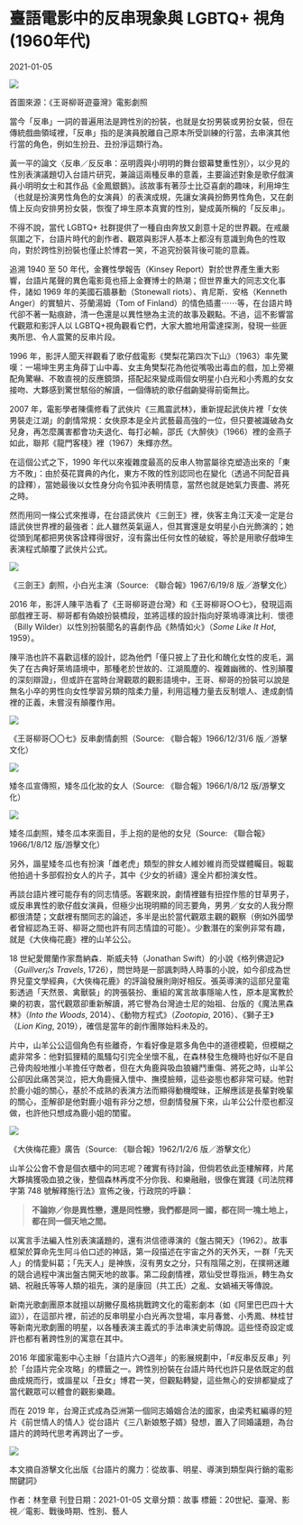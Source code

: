 # 臺語電影中的反串現象與 LGBTQ+ 視角 (1960年代)

2021-01-05

![](https://storystudio.tw/storage/upload/article/2021/01/en-travesti-of-taiwanese-movies-0.jpg)

首圖來源：《王哥柳哥遊臺灣》電影劇照

當今「反串」一詞的普遍用法是跨性別的扮裝，也就是女扮男裝或男扮女裝，但在傳統戲曲領域裡，「反串」指的是演員脫離自己原本所受訓練的行當，去串演其他行當的角色，例如生扮丑、丑扮淨這類行為。

黃一平的論文〈反串／反反串：巫明霞與小明明的舞台銀幕雙重性別〉，以少見的性別表演議題切入台語片研究，兼論這兩種反串的意義，主要論述對象是歌仔戲演員小明明女士和其作品《金鳳銀鵝》。該故事有著莎士比亞喜劇的趣味，利用坤生（也就是扮演男性角色的女演員）的表演成規，先讓女演員扮飾男性角色，又在劇情上反向安排男扮女裝，恢復了坤生原本真實的性別，變成黃所稱的「反反串」。

不得不說，當代 LGBTQ+ 社群提供了一種自由奔放又創意十足的世界觀。在戒嚴氛圍之下，台語片時代的創作者、觀眾與影評人基本上都沒有意識到角色的性取向，對於跨性別扮裝也僅止於博君一笑，不追究扮裝背後可能的意義。

追溯 1940 至 50 年代，金賽性學報告（Kinsey Report）對於世界產生重大影響，台語片尾聲的異色電影竟也搭上金賽博士的熱潮；但世界重大的同志文化事件，諸如 1969 年的美國石牆暴動（Stonewall riots）、肯尼斯．安格（Kenneth Anger）的實驗片、芬蘭湯姆（Tom of Finland）的情色插畫⋯⋯等，在台語片時代卻不著一點痕跡，清一色還是以異性戀為主流的故事及觀點。不過，這不影響當代觀眾和影評人以 LGBTQ+視角觀看它們，大家大膽地用雷達探測，發現一些匪夷所思、令人震驚的反串片段。

1996 年，影評人聞天祥觀看了歌仔戲電影《樊梨花第四次下山》（1963）率先驚嘆：一場坤生男主角薛丁山中毒、女主角樊梨花為他從嘴吸出毒血的戲，加上旁襯配角驚嚇、不敢直視的反應鏡頭，搭配起來變成兩個女明星小白光和小秀鳳的女女接吻、大夥感到驚世駭俗的解讀，一個傳統的歌仔戲齣變得前衛無比。

2007 年，電影學者陳儒修看了武俠片《三鳳震武林》，重新提起武俠片裡「女俠男裝走江湖」的劇情常規：女俠原本是全片武藝最高強的一位，但只要被識破為女兒身，再怎麼厲害都會功夫退化、每打必輸，邵氏《大醉俠》（1966）裡的金燕子如此，聯邦《龍門客棧》裡（1967）朱輝亦然。

在這個公式之下，1990 年代以來複雜度最高的反串人物當屬徐克塑造出來的「東方不敗」：由於葵花寶典的內化，東方不敗的性別認同也在變化（透過不同配音員的詮釋），當她最後以女性身分向令狐沖表明情意，當然也就是她氣力喪盡、將死之時。

然而用同一條公式來推導，在台語武俠片《三劍王》裡，俠客主角江天凌一定是台語武俠世界裡的最強者：此人雖然英氣逼人，但其實還是女明星小白光飾演的；她從頭到尾都把男俠客詮釋得很好，沒有露出任何女性的破綻，等於是用歌仔戲坤生表演程式顛覆了武俠片公式。

![](https://storystudio.tw/storage/upload/article/2020/12/en-travesti-of-taiwanese-movies-2.jpg)

《三劍王》劇照，小白光主演（Source: 《聯合報》1967/6/19/8 版／游擊文化）

2016 年，影評人陳平浩看了《王哥柳哥遊台灣》和《王哥柳哥○○七》，發現這兩部戲裡王哥、柳哥都有偽娘扮裝橋段，並將這樣的設計指向好萊塢導演比利．懷德（Billy Wilder）以性別扮裝聞名的喜劇作品《熱情如火》（_Some Like It Hot_, 1959）。

陳平浩也許不喜歡這樣的設計，認為他們「僅只披上了丑化和醜化女性的皮毛，漏失了在古典好萊塢語境中，那種老於世故的、江湖風塵的、複雜幽微的、性別顛覆的深刻辯證」，但或許在當時台灣觀眾的觀影語境中，王哥、柳哥的扮裝可以說是無名小卒的男性向女性學習另類的陰柔力量，利用這種力量去反制壞人、達成劇情裡的正義，未嘗沒有顛覆作用。

![](https://storystudio.tw/storage/upload/article/2020/12/en-travesti-of-taiwanese-movies-3.jpg)

《王哥柳哥〇〇七》反串劇情劇照（Source: 《聯合報》1966/12/31/6 版／游擊文化）

![](https://storystudio.tw/storage/upload/article/2020/12/en-travesti-of-taiwanese-movies-4.jpg)

矮冬瓜宣傳照，矮冬瓜化妝的女人（Source: 《聯合報》1966/1/8/12 版/游擊文化）

![](https://storystudio.tw/storage/upload/article/2020/12/en-travesti-of-taiwanese-movies-5.jpg)

矮冬瓜劇照，矮冬瓜本來面目，手上抱的是他的女兒（Source: 《聯合報》1966/1/8/12 版/游擊文化）

另外，諧星矮冬瓜也有扮演「雌老虎」類型的胖女人維妙維肖而受媒體矚目。報載他拍過十多部假扮女人的片子，其中《少女的祈禱》還全片都扮演女性。

再談台語片裡可能存有的同志情感。客觀來說，劇情裡雖有扭捏作態的甘草男子，或反串異性的歌仔戲女演員，但極少出現明顯的同志要角，男男／女女的人我分際都很清楚；文獻裡有關同志的論述，多半是出於當代觀眾主觀的觀察（例如外國學者曾經認為王哥、柳哥之間也許有同志情誼的可能）。少數潛在的案例非常有趣，就是《大俠梅花鹿》裡的山羊公公。

18 世紀愛爾蘭作家喬納森．斯威夫特（Jonathan Swift）的小說《格列佛遊記》（_Guillver¡¦s Travels_, 1726），問世時是一部諷刺時人時事的小說，如今卻成為世界兒童文學經典，《大俠梅花鹿》的評論發展則剛好相反。張英導演的這部兒童電影透過「天然景、禽獸裝」的誇張裝扮、重組的寓言故事隱喻人性，原本是寓教於樂的初衷，當代觀眾卻重新解讀，將它譽為台灣迪士尼的始祖、台版的《魔法黑森林》（_Into the Woods_, 2014）、《動物方程式》（_Zootopia_, 2016）、《獅子王》（_Lion King_, 2019），確信是當年的創作團隊始料未及的。

片中，山羊公公這個角色有些離奇，乍看好像是眾多角色中的道德模範，但模糊之處非常多：他對狐狸精的風騷勾引完全坐懷不亂，在森林發生危機時也好似不是自己骨肉般地推小羊擔任守敵者，但在大角鹿與吸血狼纏鬥重傷、將死之時，山羊公公卻因此痛苦哭泣，把大角鹿擁入懷中、撫摸臉頰，這些姿態也都非常可疑。他對於鹿小姐的關心，基於不成熟的表演方法而顯得動機曖昧，正解應該是長輩對晚輩的關心，歪解卻是他對鹿小姐有非分之想，但劇情發展下來，山羊公公什麼也都沒做，也許他只想成為鹿小姐的閨蜜。

![](https://storystudio.tw/storage/upload/article/2020/12/en-travesti-of-taiwanese-movies-6.jpg)

《大俠梅花鹿》廣告（Source: 《聯合報》1962/1/2/6 版／游擊文化）

山羊公公會不會是個衣櫃中的同志呢？確實有待討論，但倘若依此歪樓解釋，片尾大夥擒獲吸血狼之後，整個森林再度不分你我、和樂融融，很像在實踐《司法院釋字第 748 號解釋施行法》宣佈之後，行政院的呼籲：

> **不論妳／你是異性戀，還是同性戀，我們都是同一國，都在同一塊土地上，都在同一個天地之間。**

以寓言手法編入性別表演議題的，還有洪信德導演的《盤古開天》（1962）。故事框架於算命先生阿斗伯口述的神話，第一段描述在宇宙之外的天外天，一群「先天人」的情愛糾葛；「先天人」是神族，沒有男女之分，只有陰陽之別，在撲朔迷離的競合過程中演出盤古開天地的故事。第二段劇情裡，眾仙受世尊指派，轉生為女媧、祝融氏等等人類的祖先，演的是康回（共工氏）之亂、女媧補天等傳說。

新南光歌劇團原本就擅以胡撇仔風格挑戰跨文化的電影劇本（如《阿里巴巴四十大盜》），在這部片裡，前述的反串明星小白光再次登場，率月春鶯、小秀鳳、林桂甘等新南光歌劇團的明星，以各種表演主義式的手法串演史前傳說。這些怪奇設定或許也都有著跨性別的寓意在其中。

2016 年國家電影中心主辦「台語片六○週年」的影展規劃中，「#反串反反串」列於「台語片完全攻略」的標籤之一。跨性別扮裝在台語片時代也許只是依既定的戲曲成規而行，或諧星以「丑女」博君一笑，但觀點轉變，這些無心的安排都變成了當代觀眾可以體會的觀影樂趣。

而在 2019 年，台灣正式成為亞洲第一個同志婚姻合法的國家，由梁秀紅編導的短片《前世情人的情人》從台語片《三八新娘憨子婿》發想，置入了同婚議題，為台語片的跨時代思考再跨出了一步。

![](https://storystudio.tw/storage/upload/ck_images/%E5%8F%B0%E8%AA%9E%E7%89%87(1).png)

本文摘自游擊文化出版《台語片的魔力：從故事、明星、導演到類型與行銷的電影關鍵詞》

作者：林奎章
刊登日期：2021-01-05
文章分類：故事
標籤：20世紀、臺灣、影視／電影、戰後時期、性別、藝人
